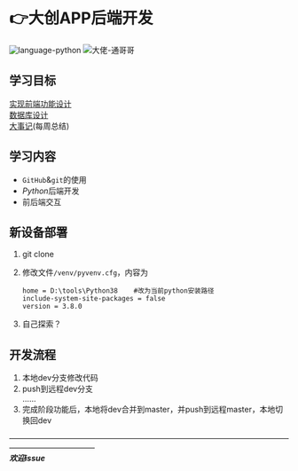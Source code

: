 # :point_right:大创APP后端开发  

![language-python](https://img.shields.io/badge/language-python_3.8.0-brightgreen.svg?style=plastic)  ![大佬-通哥哥](https://img.shields.io/badge/大佬-通哥哥-brightgreen.svg?style=plastic)  
## 学习目标
[实现前端功能设计](/api_design.md)  
[数据库设计](/mysql_design.md)  
[大事记](/Memorabilia.md)(每周总结)

## 学习内容
+ `GitHub`&`git`的使用
+ *Python*后端开发
+ 前后端交互

## 新设备部署
1. git clone

2. 修改文件`/venv/pyvenv.cfg`，内容为
    ```
    home = D:\tools\Python38	#改为当前python安装路径
    include-system-site-packages = false
    version = 3.8.0
    ```
3. 自己探索？



## 开发流程
1. 本地dev分支修改代码
2. push到远程dev分支  
……
3. 完成阶段功能后，本地将dev合并到master，并push到远程master，本地切换回dev

———————————————————————————————————————————————   
***欢迎issue***